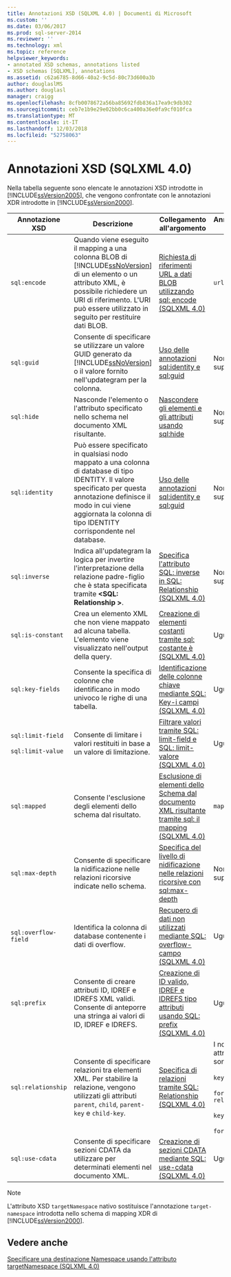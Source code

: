 ```yaml
---
title: Annotazioni XSD (SQLXML 4.0) | Documenti di Microsoft
ms.custom: ''
ms.date: 03/06/2017
ms.prod: sql-server-2014
ms.reviewer: ''
ms.technology: xml
ms.topic: reference
helpviewer_keywords:
- annotated XSD schemas, annotations listed
- XSD schemas [SQLXML], annotations
ms.assetid: c62a6785-8d66-40a2-9c5d-80c73d600a3b
author: douglaslMS
ms.author: douglasl
manager: craigg
ms.openlocfilehash: 8cfb0078672a56ba85692fdb836a17ea9c9db302
ms.sourcegitcommit: ceb7e1b9e29e02bb0c6ca400a36e0fa9cf010fca
ms.translationtype: MT
ms.contentlocale: it-IT
ms.lasthandoff: 12/03/2018
ms.locfileid: "52758063"
---
```

# <a name="xsd-annotations-sqlxml-40"></a>Annotazioni XSD (SQLXML 4.0)
  Nella tabella seguente sono elencate le annotazioni XSD introdotte in [!INCLUDE[ssVersion2005](../../includes/ssversion2005-md.md)], che vengono confrontate con le annotazioni XDR introdotte in [!INCLUDE[ssVersion2000](../../includes/ssversion2000-md.md)].  
  
|Annotazione XSD|Descrizione|Collegamento all'argomento|Annotazione XDR|  
|--------------------|-----------------|----------------|--------------------|  
|`sql:encode`|Quando viene eseguito il mapping a una colonna BLOB di [!INCLUDE[ssNoVersion](../../includes/ssnoversion-md.md)] di un elemento o un attributo XML, è possibile richiedere un URI di riferimento. L'URI può essere utilizzato in seguito per restituire dati BLOB.|[Richiesta di riferimenti URL a dati BLOB utilizzando sql: encode &#40;SQLXML 4.0&#41;](requesting-url-references-to-blob-data-using-sql-encode-sqlxml-4-0.md)|`url-encode`|  
|`sql:guid`|Consente di specificare se utilizzare un valore GUID generato da [!INCLUDE[ssNoVersion](../../includes/ssnoversion-md.md)] o il valore fornito nell'updategram per la colonna.|[Uso delle annotazioni sql:identity e sql:guid](using-the-sql-identity-and-sql-guid-annotations.md)|Non supportato|  
|`sql:hide`|Nasconde l'elemento o l'attributo specificato nello schema nel documento XML risultante.|[Nascondere gli elementi e gli attributi usando sql:hide](hiding-elements-and-attributes-by-using-sql-hide.md)|Non supportato|  
|`sql:identity`|Può essere specificato in qualsiasi nodo mappato a una colonna di database di tipo IDENTITY. Il valore specificato per questa annotazione definisce il modo in cui viene aggiornata la colonna di tipo IDENTITY corrispondente nel database.|[Uso delle annotazioni sql:identity e sql:guid](using-the-sql-identity-and-sql-guid-annotations.md)|Non supportato|  
|`sql:inverse`|Indica all'updategram la logica per invertire l'interpretazione della relazione padre-figlio che è stata specificata tramite  **\<SQL: Relationship >**.|[Specifica l'attributo SQL: inverse in SQL: Relationship &#40;SQLXML 4.0&#41;](specifying-the-sql-inverse-attribute-on-sql-relationship-sqlxml-4-0.md)|Non supportato|  
|`sql:is-constant`|Crea un elemento XML che non viene mappato ad alcuna tabella. L'elemento viene visualizzato nell'output della query.|[Creazione di elementi costanti tramite sql: costante è &#40;SQLXML 4.0&#41;](creating-constant-elements-using-sql-is-constant-sqlxml-4-0.md)|Uguale|  
|`sql:key-fields`|Consente la specifica di colonne che identificano in modo univoco le righe di una tabella.|[Identificazione delle colonne chiave mediante SQL: Key-i campi &#40;SQLXML 4.0&#41;](identifying-key-columns-using-sql-key-fields-sqlxml-4-0.md)|Uguale|  
|`sql:limit-field`<br /><br /> `sql:limit-value`|Consente di limitare i valori restituiti in base a un valore di limitazione.|[Filtrare valori tramite SQL: limit-field e SQL: limit-valore &#40;SQLXML 4.0&#41;](../sqlxml-annotated-xsd-schemas-xpath-queries/bulk-load-xml/annotation-interpretation-sql-limit-field-and-sql-limit-value.md)|Uguale|  
|`sql:mapped`|Consente l'esclusione degli elementi dello schema dal risultato.|[Esclusione di elementi dello Schema dal documento XML risultante tramite sql: il mapping &#40;SQLXML 4.0&#41;](excluding-schema-elements-from-the-xml-document-using-sql-mapped.md)|`map-field`|  
|`sql:max-depth`|Consente di specificare la nidificazione nelle relazioni ricorsive indicate nello schema.|[Specifica del livello di nidificazione nelle relazioni ricorsive con sql:max-depth](specifying-depth-in-recursive-relationships-by-using-sql-max-depth.md)|Non supportato|  
|`sql:overflow-field`|Identifica la colonna di database contenente i dati di overflow.|[Recupero di dati non utilizzati mediante SQL: overflow-campo &#40;SQLXML 4.0&#41;](../sqlxml-annotated-xsd-schemas-xpath-queries/bulk-load-xml/annotation-interpretation-sql-overflow-field.md)|Uguale|  
|`sql:prefix`|Consente di creare attributi ID, IDREF e IDREFS XML validi. Consente di anteporre una stringa ai valori di ID, IDREF e IDREFS.|[Creazione di ID valido, IDREF e IDREFS tipo attributi usando SQL: prefix &#40;SQLXML 4.0&#41;](creating-valid-id-idref-and-idrefs-type-attributes-using-sql-prefix-sqlxml-4-0.md)|Uguale|  
|`sql:relationship`|Consente di specificare relazioni tra elementi XML. Per stabilire la relazione, vengono utilizzati gli attributi `parent`, `child`, `parent-key` e `child-key`.|[Specifica di relazioni tramite SQL: Relationship &#40;SQLXML 4.0&#41;](specifying-relationships-using-sql-relationship-sqlxml-4-0.md)|I nomi di attributo sono diversi:<br /><br /> `key-relation`<br /><br /> `foreign-relation`<br /><br /> `key`<br /><br /> `foreign-key`|  
|`sql:use-cdata`|Consente di specificare sezioni CDATA da utilizzare per determinati elementi nel documento XML.|[Creazione di sezioni CDATA mediante SQL: use-cdata &#40;SQLXML 4.0&#41;](creating-cdata-sections-using-sql-use-cdata-sqlxml-4-0.md)|Uguale|  
  
> [!NOTE]  
>  L'attributo XSD `targetNamespace` nativo sostituisce l'annotazione `target-namespace` introdotta nello schema di mapping XDR di [!INCLUDE[ssVersion2000](../../includes/ssversion2000-md.md)].  
  
## <a name="see-also"></a>Vedere anche  
 [Specificare una destinazione Namespace usando l'attributo targetNamespace &#40;SQLXML 4.0&#41;](specifying-a-target-namespace-using-the-targetnamespace-attribute-sqlxml-4-0.md)  
  
  
